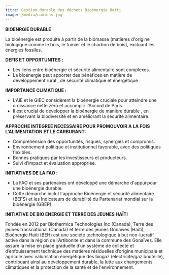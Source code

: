 ```yaml
---
titre: Gestion durable des déchets Bioénergie Haïti
image: /media/camions.jpg
---
```

**BIOENRGIE DURABLE**

 La bioénergie est produite à partir de la biomasse (matières d'origine biologique comme le bois, le fumier et le charbon de bois), excluant les énergies fossiles.

**DEFIS ET OPPORTUNITES :**

* Les liens entre bioénergie et  sécurité alimentaire  sont complexes.
* La bioénergie peut apporter des bénéfices en matière de développement rural , de  sécurité climatique  et  énergétique .

**IMPORTANCE CLIMATIQUE :**

* L’AIE et le GIEC considèrent la bioénergie cruciale pour atteindre une croissance nette zéro et accomplir l'Accord de Paris.
* Il est crucial de développer la bioénergie de manière durable , en préservant la biodiversité et en améliorant la sécurité alimentaire.

**APPROCHE INTEGREE NECESSAIRE POUR PROMOUVOIR A LA FOIS L'ALIMENTATION ET LE CARBURANT:**

* Compréhension des opportunités, risques, synergies et compromis.
* Environnement politique et institutionnel favorable, avec des politiques flexibles.
* Bonnes pratiques par les investisseurs et producteurs.
* Suivi d'impact et évaluation appropriée.

**INITIATIVES DE LA FAO :**

* La FAO et ses partenaires ont développé une démarche d'appui pour une bioénergie durable.
* Cette démarche inclut l'approche Bioénergie et sécurité alimentaire (BEFS) et les Indicateurs de durabilité du Partenariat mondial sur la bioénergie (GBEP).

**INITIATIVE DE BIO ENERGIE ET TERRE DES JEUNES HAÏTI** 

Fondée en 2012 par Biothermica Technologies Inc (Canada), Terre des jeunes transnational (Canada) et terre des jeunes Gonaïves (Haïti), Bioénergie Haïti (BEH) est une société technologique à but non-lucratif active dans la région de l’Artibonite et dans la commune des Gonaïves. Elle assure la mise en place graduelle d’un système de collecte et d’enfouissement technique des matières résiduelles d’origine municipale et agricole avec valorisation énergétique des biogaz (électricité/gaz bouteille), contribuant ainsi au développement durable, la lutte aux changements climatiques et la protection de la santé et de l'environnement.